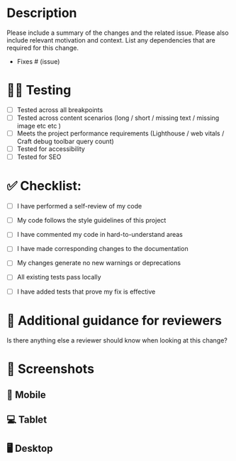 # Description

Please include a summary of the changes and the related issue. Please also include relevant motivation and context. List any dependencies that are required for this change.

- Fixes # (issue)

# 👩‍🔬 Testing

- [ ] Tested across all breakpoints
- [ ] Tested across content scenarios (long / short / missing text / missing image etc etc )
- [ ] Meets the project performance requirements (Lighthouse / web vitals / Craft debug toolbar query count)
- [ ] Tested for accessibility
- [ ] Tested for SEO

# ✅ Checklist:

- [ ] I have performed a self-review of my code
- [ ] My code follows the style guidelines of this project
- [ ] I have commented my code in hard-to-understand areas
- [ ] I have made corresponding changes to the documentation
- [ ] My changes generate no new warnings or deprecations
- [ ] All existing tests pass locally
- [ ] I have added tests that prove my fix is effective


# 🧐 Additional guidance for reviewers

Is there anything else a reviewer should know when looking at this change?


# 📸 Screenshots

## 📱 Mobile

## 💻 Tablet

## 🖥 Desktop
